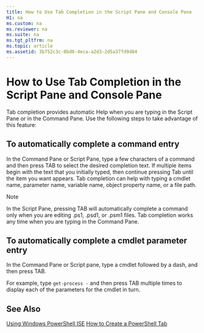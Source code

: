 ```yaml
---
title: How to Use Tab Completion in the Script Pane and Console Pane
H1: na
ms.custom: na
ms.reviewer: na
ms.suite: na
ms.tgt_pltfrm: na
ms.topic: article
ms.assetid: 3b752c3c-0bd0-4eca-a2d3-2d5a37fd9d84
---
```

# How to Use Tab Completion in the Script Pane and Console Pane
Tab completion provides automatic Help when you are typing in the Script Pane or in the Command Pane. Use the following steps to take advantage of this feature:

## To automatically complete a command entry
In the Command Pane or Script Pane, type a few characters of a command and then press TAB to select the desired completion text. If multiple items begin with the text that you initially typed, then continue pressing Tab until the item you want appears. Tab completion can help with typing a cmdlet name, parameter name, variable name, object property name, or a file path.

> [!NOTE]
> In the Script Pane, pressing TAB will automatically complete a command only when you are editing .ps1, .psd1, or .psm1 files. Tab completion works any time when you are typing in the Command Pane.

## To automatically complete a cmdlet parameter entry
In the Command Pane or Script pane, type a cmdlet followed by a dash, and then press TAB.

For example, type `get-process -` and then press TAB multiple times to display each of the parameters for the cmdlet in turn.

## See Also
[Using Windows PowerShell ISE](assetId:///777ea82b-dd73-4269-b61a-69a17e6ff16f)
[How to Create a PowerShell Tab](assetId:///c57fc210-19c8-47b1-9171-26a2144c907c)

